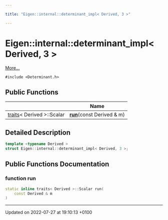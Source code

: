 ```yaml
---

title: "Eigen::internal::determinant_impl< Derived, 3 >"

---
```


# Eigen::internal::determinant_impl< Derived, 3 >



 [More...](#detailed-description)


`#include <Determinant.h>`

## Public Functions

|                | Name           |
| -------------- | -------------- |
| <a href="http://example.org/classes/structeigen_1_1internal_1_1traits/">traits</a>< Derived >::Scalar | **[run](http://example.org/classes/structeigen_1_1internal_1_1determinant__impl_3_01derived_00_013_01_4/#function-run)**(const Derived & m) |

## Detailed Description

```cpp
template <typename Derived >
struct Eigen::internal::determinant_impl< Derived, 3 >;
```

## Public Functions Documentation

### function run

```cpp
static inline traits< Derived >::Scalar run(
    const Derived & m
)
```


-------------------------------

Updated on 2022-07-27 at 19:10:13 +0100